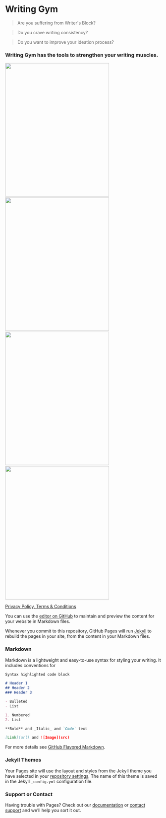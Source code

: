 # Writing Gym

>Are you suffering from Writer's Block? 

>Do you crave writing consistency? 

>Do you want to improve your ideation process?<br>

### Writing Gym has the tools to strengthen your writing muscles.<br>
<p align="left">
  <img src="https://indianmoody.github.io/writing_gym_info/images/wg_web_1.png" width="335" height="430">
  &nbsp
  <img src="https://indianmoody.github.io/writing_gym_info/images/wg_web_2.png" width="335" height="430">
  &nbsp
  <img src="https://indianmoody.github.io/writing_gym_info/images/wg_web_3.png" width="335" height="430">
  &nbsp
  <img src="https://indianmoody.github.io/writing_gym_info/images/wg_web_4.png" width="335" height="430">
</p>
<!--![multi-device](/images/wg_web_1.png)-->
<!--![share_writing](/images/wg_web_2.png)-->
<!--![ideation](/images/wg_web_3.png)-->

[Privacy Policy, Terms & Conditions](https://indianmoody.github.io/writing_gym_info/privacy_policy_tnc.html)





You can use the [editor on GitHub](https://github.com/indianmoody/writing_gym_info/edit/gh-pages/index.md) to maintain and preview the content for your website in Markdown files.

Whenever you commit to this repository, GitHub Pages will run [Jekyll](https://jekyllrb.com/) to rebuild the pages in your site, from the content in your Markdown files.

### Markdown

Markdown is a lightweight and easy-to-use syntax for styling your writing. It includes conventions for

```markdown
Syntax highlighted code block

# Header 1
## Header 2
### Header 3

- Bulleted
- List

1. Numbered
2. List

**Bold** and _Italic_ and `Code` text

[Link](url) and ![Image](src)
```

For more details see [GitHub Flavored Markdown](https://guides.github.com/features/mastering-markdown/).

### Jekyll Themes

Your Pages site will use the layout and styles from the Jekyll theme you have selected in your [repository settings](https://github.com/indianmoody/writing_gym_info/settings/pages). The name of this theme is saved in the Jekyll `_config.yml` configuration file.

### Support or Contact

Having trouble with Pages? Check out our [documentation](https://docs.github.com/categories/github-pages-basics/) or [contact support](https://support.github.com/contact) and we’ll help you sort it out.
